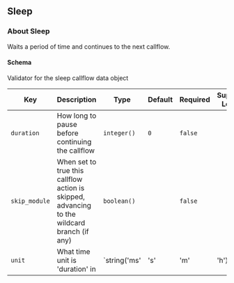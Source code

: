 ## Sleep

### About Sleep

Waits a period of time and continues to the next callflow.

#### Schema

Validator for the sleep callflow data object



Key | Description | Type | Default | Required | Support Level
--- | ----------- | ---- | ------- | -------- | -------------
`duration` | How long to pause before continuing the callflow | `integer()` | `0` | `false` |  
`skip_module` | When set to true this callflow action is skipped, advancing to the wildcard branch (if any) | `boolean()` |   | `false` |  
`unit` | What time unit is 'duration' in | `string('ms' | 's' | 'm' | 'h')` | `s` | `false` |  



